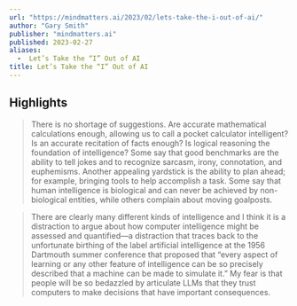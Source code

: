 ```yaml
---
url: "https://mindmatters.ai/2023/02/lets-take-the-i-out-of-ai/"
author: "Gary Smith"
publisher: "mindmatters.ai"
published: 2023-02-27
aliases:
  -  Let’s Take the “I” Out of AI
title: Let’s Take the “I” Out of AI
---
```


## Highlights
> There is no shortage of suggestions. Are accurate mathematical calculations enough, allowing us to call a pocket calculator intelligent? Is an accurate recitation of facts enough? Is logical reasoning the foundation of intelligence? Some say that good benchmarks are the ability to tell jokes and to recognize sarcasm, irony, connotation, and euphemisms. Another appealing yardstick is the ability to plan ahead; for example, bringing tools to help accomplish a task. Some say that human intelligence is biological and can never be achieved by non-biological entities, while others complain about moving goalposts.

> There are clearly many different kinds of intelligence and I think it is a distraction to argue about how computer intelligence might be assessed and quantified—a distraction that traces back to the unfortunate birthing of the label artificial intelligence at the 1956 Dartmouth summer conference that proposed that “every aspect of learning or any other feature of intelligence can be so precisely described that a machine can be made to simulate it.” My fear is that people will be so bedazzled by articulate LLMs that they trust computers to make decisions that have important consequences.

